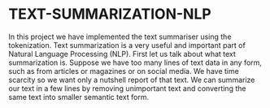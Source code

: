 # TEXT-SUMMARIZATION-NLP
In this project we have implemented the text summariser using the tokenization. Text summarization is a very useful and important part of Natural Language Processing (NLP). First let us talk about what text summarization is. Suppose we have too many lines of text data in any form, such as from articles or magazines or on social media. We have time scarcity so we want only a nutshell report of that text. We can summarize our text in a few lines by removing unimportant text and converting the same text into smaller semantic text form.
